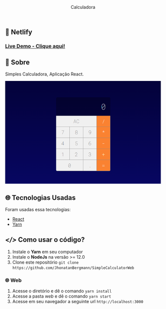 <p align="center">Calculadora</p>

<br>

## 🔷 Netlify

### [Live Demo - Clique aqui!](https://jhonatanbergmann-simplecalculator.netlify.app/)

## 📅 Sobre

Simples Calculadora, Aplicação React.

<p align="center">
  <img src="forReadme/web.png" alt="img" >
</p>

## 🌐 Tecnologias Usadas
Foram usadas essa tecnologias:

- [React](https://pt-br.reactjs.org/)
- [Yarn](https://yarnpkg.com/)

## ***</>*** Como usar o código?
1. Instale o **Yarn** em seu computador
1. Instale o **NodeJs** na versão >= 12.0
1. Clone este repositório `git clone https://github.com/JhonatanBergmann/SimpleCalculatorWeb`

### 🌐 Web
1. Acesse o diretório e dê o comando `yarn install`
1. Acesse a pasta *web* e dê o comando `yarn start`
1. Acesse em seu navegador a seguinte url `http://localhost:3000`

